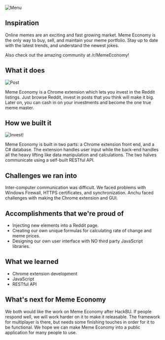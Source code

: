![Menu](http://imgur.com/41wuXeP.jpg)

## Inspiration
Online memes are an exciting and fast growing market. Meme Economy is the only way to buy, sell, and  maintain your meme portfolio. Stay up to date with the latest trends, and understand the newest jokes.

Also check out the amazing community at /r/MemeEconomy!

## What it does
![Post](http://imgur.com/uvhHQU7.jpg)

Meme Economy is a Chrome extension which lets you invest in the Reddit listings. Just browse Reddit, invest in posts that you think will make it big. Later on, you can cash in on your investments and become the one true meme master.

## How we built it
![Invest!](http://imgur.com/Es2ZU8s.jpg)

Meme Economy is built in two parts: a Chrome extension front end, and a C# database. The extension handles user input while the back-end handles all the heavy lifting like data manipulation and calculations. The two halves communicate using a self-built RESTful API. 

## Challenges we ran into
Inter-computer communication was difficult. We faced problems with Windows Firewall, HTTPS certificates, and synchronization. 
Anchu faced challenges with making the Chrome extension and GUI.

## Accomplishments that we're proud of
* Injecting new elements into a Reddit page. 
* Creating our own unique formulas for calculating rate of change and meme prices.
* Designing our own user interface with NO third party JavaScript libraries.

## What we learned
* Chrome extension development
* JavaScript
* RESTful API

## What's next for Meme Economy
We both would like the work on Meme Economy after HackBU. If people respond well, we will work harder on it to make it releasable. The framework for multiplayer is there, but needs some finishing touches in order for it to be functional. We hope we can make Meme Economy into a public application for many people to use.
